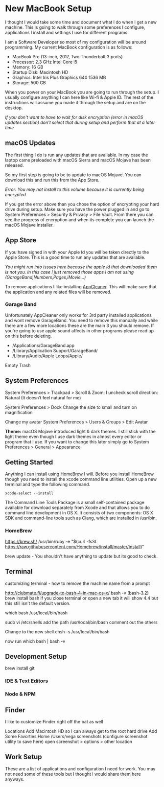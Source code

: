 # New MacBook Setup

I thought I would take some time and document what I do when I get a new machine. This is going to walk through some preferences I configure, applications I install and settings I use for different programs. 

I am a Software Developer so most of my configuration will be around programming. My current MacBook configuration is as follows: 

* MacBook Pro (13-inch, 2017, Two Thunderbolt 3 ports)
* Processor: 2.3 GHz Intel Core i5
* Memory: 16 GB
* Startup Disk: Macintosh HD
* Graphics: Intel Iris Plus Graphics 640 1536 MB
* Storage: 500 GB

When you power on your MacBook you are going to run through the setup. I usually configure anything I can here like Wi-fi & Apple ID. The rest of the instructions will assume you made it through the setup and are on the desktop.

*If you don't want to have to wait for disk encryption (error in macOS updates section) don't select that during setup and perform that at a later time*

## macOS Updates

The first thing I do is run any updates that are available. In my case the laptop came preloaded with macOS Sierra and macOS Mojave has been released. 

So my first step is going to be to update to macOS Mojave. You can download this and run this from the App Store.

*Error: You may not install to this volume because it is currently being encrypted* 

If you get the error above than you chose the option of encrypting your hard drive during setup. Make sure you have the power plugged in and go to System Preferences > Security & Privacy > File Vault. From there you can see the progress of encryption and when its complete you can launch the macOS Mojave installer. 

## App Store

If you have signed in with your Apple Id you will be taken directly to the Apple Store. This is a good time to run any updates that are available. 

*You might run into issues here because the apple id that downloaded them is not you. In this case I just removed those apps I am not using (GarageBand,Numbers,Pages,iMovie...)*

To remove applications I like installing [AppCleaner](https://freemacsoft.net/appcleaner/). This will make sure that the application and any related files will be removed.  

### Garage Band

Unfortunately AppCleaner only works for 3rd party installed applications and wont remove GarageBand. You need to remove this manually and while there are a few more locations these are the main 3 you should remove. If you're going to use apple sound affects in other programs please read up on this before deleting. 

* /Applications/GarageBand.app
* /Library/Application Support/GarageBand/
* /Library/Audio/Apple Loops/Apple/

Empty Trash

## System Preferences

System Preferences > Trackpad > Scroll & Zoom: 
I uncheck scroll direction: Natural (It doesn’t feel natural for me) 

System Preferences > Dock
Change the size to small and turn on magnification

Change my avatar
System Preferences > Users & Groups > Edit Avatar

**Theme:**
macOS Mojave introduced light & dark themes. I still stick with the light theme even though I use dark themes in almost every editor or program that I use. If you want to change this later simply go to System Preferences > General > Appearance

## Getting Started 

Anything I can install using [HomeBrew](https://brew.sh/) I will. Before you install HomeBrew though you need to install the xcode command line utilities. Open up a new terminal and type the following command.

```
xcode-select --install
```

The Command Line Tools Package is a small self-contained package available for download separately from Xcode and that allows you to do command line development in OS X. It consists of two components: OS X SDK and command-line tools such as Clang, which are installed in /usr/bin.

### HomeBrew

https://brew.sh/ 
/usr/bin/ruby -e "$(curl -fsSL https://raw.githubusercontent.com/Homebrew/install/master/install)"

brew update - You shouldn't have anything to update but its good to check. 



## Terminal 

customizing terminal - how to remove the machine name from a prompt

http://clubmate.fi/upgrade-to-bash-4-in-mac-os-x/
bash -v (bash-3.2)
brew install bash
if you close terminal or open a new tab it will show 4.4 but this still isn't the default version.

which bash
/usr/local/bin/bash

sudo vi /etc/shells
add the path /usr/local/bin/bash
comment out the others

Change to the new shell
chsh -s /usr/local/bin/bash 


now run which bash | bash -v

## Development Setup

brew install git


### IDE & Text Editors


### Node & NPM 


## Finder

I like to customize Finder right off the bat as well

Locations
Add Macintosh HD so I can always get to the root hard drive
Add Some Favorties
Home /Users/vega
screenshots (configure screenshot utility to save here)
open screenshot > options > other location 


## Work Setup

These are a list of applications and configuration I need for work. You may not need some of these tools but I thought I would share them here anyways.






